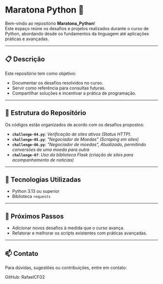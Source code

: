 # Maratona Python 🐍

Bem-vindo ao repositório **Maratona_Python**!  
Este espaço reúne os desafios e projetos realizados durante o curso de Python, abordando desde os fundamentos da linguagem até aplicações práticas e avançadas.

---

## 📋 Descrição
Este repositório tem como objetivo:
- Documentar os desafios resolvidos no curso.
- Servir como referência para consultas futuras.
- Compartilhar soluções e incentivar a prática de programação.

---

## 📂 Estrutura do Repositório
Os códigos estão organizados de acordo com os desafios propostos:

- **`challenge-04.py`**: _Verificação de sites ativos (Status HTTP)._
- **`challenge-05.py`**: _"Negociador de Moedas" (Scraping em sites)_
- **`challenge-06.py`**: _"Negociador de moedas", Atualizado, permitindo conversões de uma moeda para outra_
- **`challenge-07`**: _Uso da biblioteca Flask (criação de sites para acompanhamento de noticias)_
---

## 🚀 Tecnologias Utilizadas
- Python 3.13 ou superior
- Biblioteca `requests`

---

## 🌟 Próximos Passos
- Adicionar novos desafios à medida que o curso avança.
- Refatorar e melhorar os scripts existentes com práticas avançadas.

--- 

## 📫 Contato
Para dúvidas, sugestões ou contribuições, entre em contato:

GitHub: RafaelCF02
